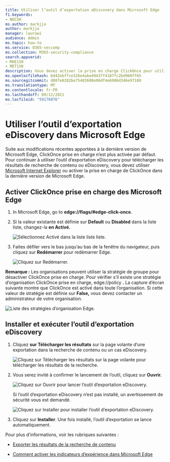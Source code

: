 ```yaml
---
title: Utiliser l’outil d’exportation eDiscovery dans Microsoft Edge
f1.keywords:
- NOCSH
ms.author: markjjo
author: markjjo
manager: laurawi
audience: Admin
ms.topic: how-to
ms.service: O365-seccomp
ms.collection: M365-security-compliance
search.appverid:
- MOE150
- MET150
description: Vous devez activer la prise en charge ClickOnce pour utiliser la dernière version de Microsoft Edge pour télécharger les résultats de recherche à partir de la recherche de contenu et de la découverte électronique dans le centre de sécurité et conformité.
ms.openlocfilehash: bd42ebffce326e4abe4943ff4187fc2bd960ff65
ms.sourcegitcommit: d08fe0282be75483608e96df4e6986d346e97180
ms.translationtype: MT
ms.contentlocale: fr-FR
ms.lasthandoff: 09/12/2021
ms.locfileid: "59176076"
---
```

# <a name="use-the-ediscovery-export-tool-in-microsoft-edge"></a>Utiliser l’outil d’exportation eDiscovery dans Microsoft Edge

Suite aux modifications récentes apportées à la dernière version de Microsoft Edge, ClickOnce prise en charge n’est plus activée par défaut. Pour continuer à utiliser l’outil d’exportation eDiscovery pour télécharger les résultats de recherche de contenu ou eDiscovery, vous devez utiliser [Microsoft Internet Explorer](https://support.microsoft.com/help/17621/internet-explorer-downloads) ou activer la prise en charge de ClickOnce dans la dernière version de Microsoft Edge.

## <a name="enable-clickonce-support-in-microsoft-edge"></a>Activer ClickOnce prise en charge des Microsoft Edge

1. In Microsoft Edge, go to **edge://flags/#edge-click-once**.

2. Si la valeur existante est définie sur **Default** ou **Disabled** dans la liste liste, changez-la **en Activé.**

   ![Sélectionnez Activé dans la liste liste liste.](../media/ClickOnceimage1.png)

3. Faites défiler vers le bas jusqu’au bas de la fenêtre du navigateur, puis cliquez sur **Redémarrer** pour redémarrer Edge.

   ![Cliquez sur Redémarrer.](../media/ClickOnceimage2.png)

**Remarque :** Les organisations peuvent utiliser la stratégie de groupe pour désactiver ClickOnce prise en charge. Pour vérifier s’il existe une stratégie d’organisation ClickOnce prise en charge, edge://policy **.** La capture d’écran suivante montre que ClickOnce est activé dans toute l’organisation. Si cette valeur de stratégie est définie sur **False,** vous devez contacter un administrateur de votre organisation.

![Liste des stratégies d’organisation Edge.](../media/ClickOnceimage3.png)

## <a name="install-and-run-the-ediscovery-export-tool"></a>Installer et exécuter l’outil d’exportation eDiscovery

1. Cliquez **sur Télécharger les résultats** sur la page volante d’une exportation dans la recherche de contenu ou un cas eDiscovery.

   ![Cliquez sur Télécharger les résultats sur la page volante pour télécharger les résultats de la recherche.](../media/ClickOnceExport1.png)

2. Vous serez invité à confirmer le lancement de l’outil, cliquez sur **Ouvrir.**

   ![Cliquez sur Ouvrir pour lancer l’outil d’exportation eDiscovery.](../media/ClickOnceimage4.png)

   Si l’outil d’exportation eDiscovery n’est pas installé, un avertissement de sécurité vous est demandé. 

   ![Cliquez sur Installer pour installer l’outil d’exportation eDiscovery.](../media/ClickOnceimage5.png)

3. Cliquez sur **Installer**. Une fois installé, l’outil d’exportation se lance automatiquement.

Pour plus d’informations, voir les rubriques suivantes :

- [Exporter les résultats de la recherche de contenu](export-search-results.md)

- [Comment activer les indicateurs d’expérience dans Microsoft Edge](https://microsoftedgesupport.microsoft.com/hc/articles/360034075294-How-to-enable-experiment-flags-in-Microsoft-Edge-Insider-channels)
